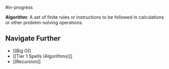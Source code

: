 #in-progress

**Algorithm**: A set of finite rules or instructions to be followed in calculations or other problem-solving operations.

## Navigate Further
- [[Big O]]
- [[Tier 1 Spells (Algorithms)]]
- [[Recursion]]